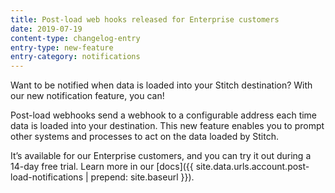 ```yaml
---
title: Post-load web hooks released for Enterprise customers
date: 2019-07-19
content-type: changelog-entry
entry-type: new-feature
entry-category: notifications
---
```


Want to be notified when data is loaded into your Stitch destination? With our new notification feature, you can!

Post-load webhooks send a webhook to a configurable address each time data is loaded into your destination. This new feature enables you to prompt other systems and processes to act on the data loaded by Stitch.

It’s available for our Enterprise customers, and you can try it out during a 14-day free trial. Learn more in our [docs]({{ site.data.urls.account.post-load-notifications | prepend: site.baseurl }}).